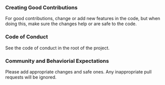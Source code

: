 ### Creating Good Contributions
For good contributions, change or add new features in the code, but when doing this, make sure the changes help or are safe to the code.
### Code of Conduct
See the code of conduct in the root of the project.
### Community and Behaviorial Expectations
Please add appropriate changes and safe ones.
Any inappropriate pull requests will be ignored.
